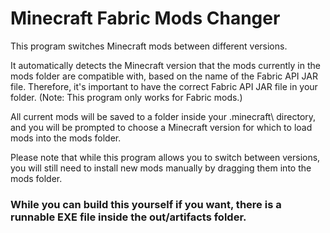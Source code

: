 # Minecraft Fabric Mods Changer

This program switches Minecraft mods between different versions.

It automatically detects the Minecraft version that the mods currently in the mods folder are compatible with, based on the name of the Fabric API JAR file. Therefore, it's important to have the correct Fabric API JAR file in your folder. (Note: This program only works for Fabric mods.)

All current mods will be saved to a folder inside your .minecraft\ directory, and you will be prompted to choose a Minecraft version for which to load mods into the mods folder.

Please note that while this program allows you to switch between versions, you will still need to install new mods manually by dragging them into the mods folder.
### While you can build this yourself if you want, there is a runnable EXE file inside the out/artifacts folder.

